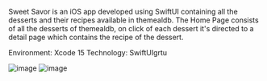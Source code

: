 Sweet Savor is an iOS app developed using SwiftUI containing all the desserts and their recipes available in themealdb. 
The Home Page consists of all the desserts of themealdb, on click of each dessert it's directed to a detail page which contains the recipe of the dessert.

Environment: Xcode 15
Technology: SwiftUIgrtu

![image](https://github.com/jyothisuhanip/Sweet-Savor-iOS-App/assets/52205697/bb996633-cc53-42b8-9899-447aed3ccfdd)
![image](https://github.com/jyothisuhanip/Sweet-Savor-iOS-App/assets/52205697/1f1813cc-4975-4a8f-be89-d324b577f9ee)

